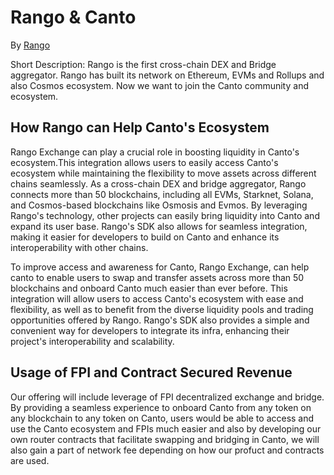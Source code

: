 # **Rango & Canto**
By [Rango](https://rango.exchange)

Short Description: Rango is the first cross-chain DEX and Bridge aggregator. Rango has built its network on Ethereum, EVMs and Rollups and also Cosmos ecosystem. Now we want to join the Canto community and ecosystem.



## **How Rango can Help Canto's Ecosystem**


Rango Exchange can play a crucial role in boosting liquidity in Canto's ecosystem.This integration allows users to easily access Canto's  ecosystem while maintaining the flexibility to move assets across different chains seamlessly. As a cross-chain DEX and bridge aggregator, Rango connects more than 50 blockchains, including all EVMs, Starknet, Solana, and Cosmos-based blockchains like Osmosis and Evmos. By leveraging Rango's technology, other projects can easily bring liquidity into Canto and expand its user base. Rango's SDK also allows for seamless integration, making it easier for developers to build on Canto and enhance its interoperability with other chains.

To improve access and awareness for Canto, Rango Exchange, can help canto to enable users to swap and transfer assets across more than 50 blockchains and onboard Canto much easier than ever before. This integration will allow users to access Canto's ecosystem with ease and flexibility, as well as to benefit from the diverse liquidity pools and trading opportunities offered by Rango. Rango's SDK also provides a simple and convenient way for developers to integrate its infra, enhancing their project's interoperability and scalability.

## **Usage of FPI and Contract Secured Revenue**

Our offering will include leverage of FPI decentralized exchange and bridge. 
By providing a seamless experience to onboard Canto from any token on any blockchain to any token on Canto, users would be able to access and use the Canto ecosystem and FPIs much easier and also by developing our own router contracts that facilitate swapping and bridging in Canto, we will also gain a part of network fee depending on how our profuct and contracts are used.